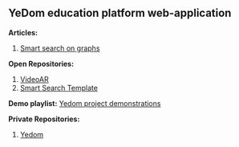 ## YeDom education platform web-application
<b>Articles:</b>
1. <a href="https://github.com/Yedom/Articles/blob/main/SmartSearch/Documentation.pdf">Smart search on graphs</a>  
  
<b>Open Repositories:</b>  
1. <a href="https://github.com/Yedom/VideoAR">VideoAR</a>  
2. <a href="https://github.com/Yedom/SmartSearch_Template">Smart Search Template</a> 

<b>Demo playlist:</b> <a href="https://youtube.com/playlist?list=PL9hwZkxBzA7rHTd2HNDsd82zQg71kXFrt">Yedom project demonstrations</a>  

<b>Private Repositories:</b>  
1. <a href="https://github.com/Yedom/Yedom">Yedom</a>  
